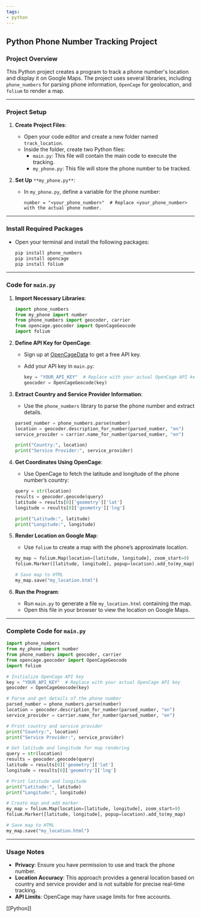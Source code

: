 ```yaml
---
tags:
- python
---
```


## **Python Phone Number Tracking Project**

### Project Overview

This Python project creates a program to track a phone number's location and display it on Google Maps. The project uses several libraries, including `phone_numbers` for parsing phone information, `OpenCage` for geolocation, and `folium` to render a map.

---

### Project Setup

1. **Create Project Files**:

    - Open your code editor and create a new folder named `track_location`.
    - Inside the folder, create two Python files:
        - `main.py`: This file will contain the main code to execute the tracking.
        - `my_phone.py`: This file will store the phone number to be tracked.

2. **Set Up** `**my_phone.py**`:

    - In `my_phone.py`, define a variable for the phone number:

        ```
        number = "<your_phone_number>"  # Replace <your_phone_number> with the actual phone number.
        ```

---

### Install Required Packages

- Open your terminal and install the following packages:

    ```bash
    pip install phone_numbers
    pip install opencage
    pip install folium
    ```

---

### Code for `main.py`

1. **Import Necessary Libraries**:

    ```python
    import phone_numbers
    from my_phone import number
    from phone_numbers import geocoder, carrier
    from opencage.geocoder import OpenCageGeocode
    import folium
    ```

2. **Define API Key for OpenCage**:

    - Sign up at [OpenCageData](https://opencagedata.com) to get a free API key.
    - Add your API key in `main.py`:

        ```python
        key = "YOUR_API_KEY"  # Replace with your actual OpenCage API key
        geocoder = OpenCageGeocode(key)
        ```

3. **Extract Country and Service Provider Information**:

    - Use the `phone_numbers` library to parse the phone number and extract details.

    ```python
    parsed_number = phone_numbers.parse(number)
    location = geocoder.description_for_number(parsed_number, "en")
    service_provider = carrier.name_for_number(parsed_number, "en")
    
    print("Country:", location)
    print("Service Provider:", service_provider)
    ```

4. **Get Coordinates Using OpenCage**:

    - Use OpenCage to fetch the latitude and longitude of the phone number’s country:

    ```python
    query = str(location)
    results = geocoder.geocode(query)
    latitude = results[0]['geometry']['lat']
    longitude = results[0]['geometry']['lng']
    
    print("Latitude:", latitude)
    print("Longitude:", longitude)
    ```

5. **Render Location on Google Map**:

    - Use `folium` to create a map with the phone’s approximate location.

    ```python
    my_map = folium.Map(location=[latitude, longitude], zoom_start=9)
    folium.Marker([latitude, longitude], popup=location).add_to(my_map)
    
    # Save map to HTML
    my_map.save("my_location.html")
    ```

6. **Run the Program**:

    - Run `main.py` to generate a file `my_location.html` containing the map.
    - Open this file in your browser to view the location on Google Maps.

---

### Complete Code for `main.py`

```python
import phone_numbers
from my_phone import number
from phone_numbers import geocoder, carrier
from opencage.geocoder import OpenCageGeocode
import folium

# Initialize OpenCage API key
key = "YOUR_API_KEY"  # Replace with your actual OpenCage API key
geocoder = OpenCageGeocode(key)

# Parse and get details of the phone number
parsed_number = phone_numbers.parse(number)
location = geocoder.description_for_number(parsed_number, "en")
service_provider = carrier.name_for_number(parsed_number, "en")

# Print country and service provider
print("Country:", location)
print("Service Provider:", service_provider)

# Get latitude and longitude for map rendering
query = str(location)
results = geocoder.geocode(query)
latitude = results[0]['geometry']['lat']
longitude = results[0]['geometry']['lng']

# Print latitude and longitude
print("Latitude:", latitude)
print("Longitude:", longitude)

# Create map and add marker
my_map = folium.Map(location=[latitude, longitude], zoom_start=9)
folium.Marker([latitude, longitude], popup=location).add_to(my_map)

# Save map to HTML
my_map.save("my_location.html")
```

---

### Usage Notes

- **Privacy**: Ensure you have permission to use and track the phone number.
- **Location Accuracy**: This approach provides a general location based on country and service provider and is not suitable for precise real-time tracking.
- **API Limits**: OpenCage may have usage limits for free accounts.

[[Python]]